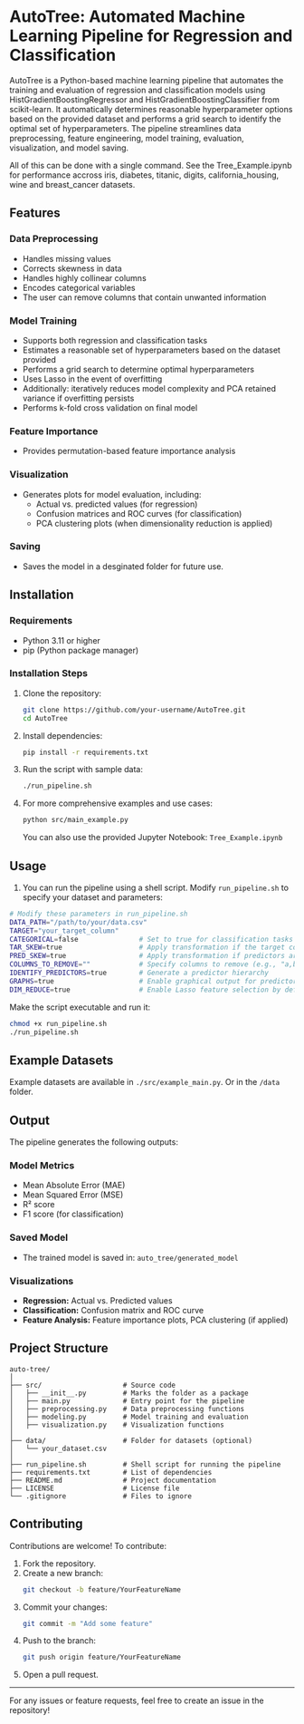 # AutoTree: Automated Machine Learning Pipeline for Regression and Classification

AutoTree is a Python-based machine learning pipeline that automates the training and evaluation of regression and classification models using HistGradientBoostingRegressor and HistGradientBoostingClassifier from scikit-learn. It automatically determines reasonable hyperparameter options based on the provided dataset and performs a grid search to identify the optimal set of hyperparameters. The pipeline streamlines data preprocessing, feature engineering, model training, evaluation, visualization, and model saving.

All of this can be done with a single command. See the Tree_Example.ipynb for performance accross iris, diabetes, titanic, digits, california_housing, wine and breast_cancer datasets.

## Features

### Data Preprocessing
- Handles missing values
- Corrects skewness in data
- Handles highly collinear columns
- Encodes categorical variables
- The user can remove columns that contain unwanted information

### Model Training
- Supports both regression and classification tasks
- Estimates a reasonable set of hyperparameters based on the dataset provided
- Performs a grid search to determine optimal hyperparameters
- Uses Lasso in the event of overfitting
- Additionally: iteratively reduces model complexity and PCA retained variance if overfitting persists
- Performs k-fold cross validation on final model

### Feature Importance
- Provides permutation-based feature importance analysis

### Visualization
- Generates plots for model evaluation, including:
  - Actual vs. predicted values (for regression)
  - Confusion matrices and ROC curves (for classification)
  - PCA clustering plots (when dimensionality reduction is applied)

### Saving
- Saves the model in a desginated folder for future use.

## Installation

### Requirements
- Python 3.11 or higher
- pip (Python package manager)

### Installation Steps
1. Clone the repository:
   ```sh
   git clone https://github.com/your-username/AutoTree.git
   cd AutoTree
   ```
2. Install dependencies:
   ```sh
   pip install -r requirements.txt
   ```
3. Run the script with sample data:
   ```sh
   ./run_pipeline.sh
   ```
4. For more comprehensive examples and use cases:
   ```sh
   python src/main_example.py
   ```
   You can also use the provided Jupyter Notebook: `Tree_Example.ipynb`

## Usage

1) You can run the pipeline using a shell script. Modify `run_pipeline.sh` to specify your dataset and parameters:

```sh
# Modify these parameters in run_pipeline.sh
DATA_PATH="/path/to/your/data.csv"
TARGET="your_target_column"
CATEGORICAL=false               # Set to true for classification tasks
TAR_SKEW=true                   # Apply transformation if the target column is skewed
PRED_SKEW=true                  # Apply transformation if predictors are skewed
COLUMNS_TO_REMOVE=""            # Specify columns to remove (e.g., "a,b,c,d")
IDENTIFY_PREDICTORS=true        # Generate a predictor hierarchy
GRAPHS=true                     # Enable graphical output for predictors, PCA, and predictions
DIM_REDUCE=true                 # Enable Lasso feature selection by default
```

Make the script executable and run it:
```sh
chmod +x run_pipeline.sh
./run_pipeline.sh
```

## Example Datasets
Example datasets are available in `./src/example_main.py`. Or in the `/data` folder. 

## Output

The pipeline generates the following outputs:

### Model Metrics
- Mean Absolute Error (MAE)
- Mean Squared Error (MSE)
- R² score
- F1 score (for classification)

### Saved Model
- The trained model is saved in: `auto_tree/generated_model`

### Visualizations
- **Regression:** Actual vs. Predicted values
- **Classification:** Confusion matrix and ROC curve
- **Feature Analysis:** Feature importance plots, PCA clustering (if applied)

## Project Structure
```
auto-tree/
│
├── src/                    # Source code
│   ├── __init__.py         # Marks the folder as a package
│   ├── main.py             # Entry point for the pipeline
│   ├── preprocessing.py    # Data preprocessing functions
│   ├── modeling.py         # Model training and evaluation
│   ├── visualization.py    # Visualization functions
│
├── data/                   # Folder for datasets (optional)
│   └── your_dataset.csv
│
├── run_pipeline.sh         # Shell script for running the pipeline
├── requirements.txt        # List of dependencies
├── README.md               # Project documentation
├── LICENSE                 # License file
└── .gitignore              # Files to ignore
```

## Contributing

Contributions are welcome! To contribute:
1. Fork the repository.
2. Create a new branch:
   ```sh
   git checkout -b feature/YourFeatureName
   ```
3. Commit your changes:
   ```sh
   git commit -m "Add some feature"
   ```
4. Push to the branch:
   ```sh
   git push origin feature/YourFeatureName
   ```
5. Open a pull request.

---

For any issues or feature requests, feel free to create an issue in the repository!

